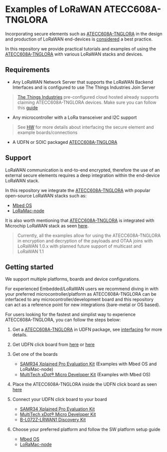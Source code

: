 # Examples of LoRaWAN ATECC608A-TNGLORA

Incorporating secure elements such as [ATECC608A-TNGLORA](https://www.microchip.com/wwwproducts/en/ATECC608A-TNGLORA) in the design and production of LoRaWAN end-devices is [considered](https://www.linkedin.com/pulse/securing-lorawan-secure-elements-johan-stokking/) a best practice.

In this repository we provide practical tutorials and examples of using the [ATECC608A-TNGLORA](https://www.microchip.com/wwwproducts/en/ATECC608A-TNGLORA) with various LoRaWAN stacks and devices.

## Requirements

- Any LoRaWAN Network Server that supports the LoRaWAN Backend Interfaces and is configured to use The Things Industries Join Server

> [The Things Industries](https://www.thethingsindustries.com/technology) pre-configured cloud hosted already supports claiming ATECC608A-TNGLORA devices. Make sure you can follow this [guide](https://enterprise.thethingsstack.io/devices/claim-atecc608a/)

- Any microcontroller with a LoRa transceiver and I2C support

> See [HW](./HW) for more details about interfacing the secure element and example boards/connections

- A UDFN or SOIC packaged [ATECC608A-TNGLORA](https://www.microchip.com/wwwproducts/en/ATECC608A-TNGLORA)

## Support
LoRaWAN communication is end-to-end encrypted, therefore the use of an external secure elements requires a deep integration within the end-device LoRaWAN stack.

In this repository we integrate the [ATECC608A-TNGLORA](https://www.microchip.com/wwwproducts/en/ATECC608A-TNGLORA) with popular open-source LoRaWAN stacks such as:

- [Mbed OS](https://github.com/ARMmbed/mbed-os)
- [LoRaMac-node](https://github.com/Lora-net/LoRaMac-node)

It is also worth mentioning that [ATECC608A-TNGLORA](https://www.microchip.com/wwwproducts/en/ATECC608A-TNGLORA) is integrated with Microchip LoRaWAN stack as seen [here](https://github.com/MicrochipTech/cryptoauthlib/wiki/TTN-Getting-Started).

> Currently, all the examples allow for using the ATECC608A-TNGLORA in encryption and decryption of the payloads and OTAA joins with LoRaWAN 1.0.x with planned future support of multicast and LoRaWAN 1.1

## Getting started
We support multiple platforms, boards and device configurations.

For experienced Embedded/LoRaWAN users we recommend diving in with your preferred microcontroller/platform as ATECC608A-TNGLORA can be interfaced to any microcontroller/development board and this repository can act as a reference point for new integrations (bare-metal or OS based).

For users looking for the fastest and simplist way to experience ATECC608A-TNGLORA, you can follow the steps below:

1. Get a [ATECC608A-TNGLORA](https://www.microchip.com/wwwproducts/en/ATECC608A-TNGLORA) in UDFN package, see [interfacing](./HW/interfacing.md) for more details.

2. Get UDFN click board from [here](https://www.microchip.com/DevelopmentTools/ProductDetails/AT88CKSCKTUDFN-XPRO) or [here](https://www.mikroe.com/secure-udfn-click)

3. Get one of the boards
	- [SAMR34 Xplained Pro Evaluation Kit](https://www.microchip.com/DevelopmentTools/ProductDetails/dm320111) (Examples with Mbed OS and LoRaMac-node)
 	- [MultiTech xDot® Micro Developer Kit](https://www.multitech.com/brands/micro-xdot-devkit) (Examples with Mbed OS)

4. Place the ATECC608A-TNGLORA inside the UDFN click board as seen [here](./HW/interfacing.md#how-to-use)

5. Connect your UDFN click board to your board
	- [SAMR34 Xplained Pro Evaluation Kit](./HW/samr34_xplained.md)
	- [MultiTech xDot® Micro Developer Kit](./HW/xdot.md)
	- [B-L072Z-LRWAN1 Discovery Kit](./HW/disco-l072cz.md)

6. Choose your preferred platform and follow the SW platform setup guide
	- [Mbed OS](./mbed-os/README.md)
	- [LoRaMac-node](./LoRaMac-node/README.md)
